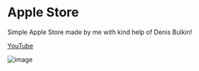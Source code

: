 # Apple Store

Simple Apple Store made by me with kind help of Denis Bulkin!

[YouTube](https://youtu.be/gmF3i2WAP-Y)

![image](https://github.com/B10nicle/apple-store-angular/assets/92729800/8aa090f9-9473-45b0-b96a-cfbe873c451e)

